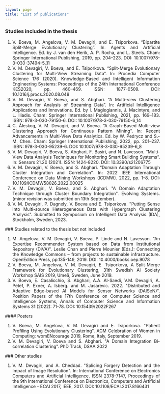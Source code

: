 ```yaml
---
layout: page
title: "List of publications"
---
```


### Studies included in the thesis
<ol>
<li style='text-align: justify;'>V. Boeva, M. Angelova, V. M. Devagiri, and E. Tsiporkova. “Bipartite Split-Merge Evolutionary Clustering”. In: Agents and Artificial Intelligence. Ed. by J. van den Herik, A. P. Rocha, and L. Steels. Cham: Springer International Publishing, 2019, pp. 204–223. DOI: <a style="text-decoration:none" href="https://doi.org/10.1007/978-3-030-37494-5_11">10.1007/978-3-030-37494-5_11</a></li>

<li style='text-align: justify;'>V. M. Devagiri, V. Boeva, and E. Tsiporkova. “Split-Merge Evolutionary Clustering for Multi-View Streaming Data”. In: Procedia Computer Science 176 (2020). Knowledge-Based and Intelligent Information Engineering Systems: Proceedings of the 24th International Conference KES2020, pp. 460–469. ISSN: 1877-0509. DOI: <a style="text-decoration:none" href="https://doi.org/10.1016/j.procs.2020.08.048">10.1016/j.procs.2020.08.048</a></li>

<li style='text-align: justify;'>V. M. Devagiri, V. Boeva, and S. Abghari. “A Multi-view Clustering Approach for Analysis of Streaming Data”. In: Artificial Intelligence Applications and Innovations. Ed. by I. Maglogiannis, J. Macintyre, and L. Iliadis. Cham: Springer International Publishing, 2021, pp. 169–183. ISBN: 978-3-030-79150-6. DOI: <a style="text-decoration:none" href="https://doi.org/10.1007/978-3-030-79150-6_14">10.1007/978-3-030-79150-6_14</a></li>

<li style='text-align: justify;'>C. Åleskog, V. M. Devagiri, and V. Boeva. “A Graph-Based Multi-view Clustering Approach for Continuous Pattern Mining”. In: Recent Advancements in Multi-View Data Analytics. Ed. by W. Pedrycz and S.-M. Chen. Cham: Springer International Publishing, 2022, pp. 201–237. ISBN: 978-3-030-95239-6. DOI: <a style="text-decoration:none" href="https://doi.org/10.1007/978-3-030-95239-6_8">10.1007/978-3-030-95239-6_8</a></li>

<li style='text-align: justify;'>V. M. Devagiri, V. Boeva, S. Abghari, F. Basiri, and N. Lavesson. “Multi-View Data Analysis Techniques for Monitoring Smart Building Systems”. In: Sensors 21.20 (2021). ISSN: 1424-8220. DOI: <a style="text-decoration:none" href="https://doi.org/10.3390/s21206775">10.3390/s21206775</a></li>

<li style='text-align: justify;'>V. M. Devagiri, V. Boeva, and S. Abghari. “Domain Adaptation Through Cluster Integration and Correlation”. In: 2022 IEEE International Conference on Data Mining Workshops (ICDMW). 2022, pp. 1–8. DOI: <a style="text-decoration:none" href="https://doi.org/10.1109/ICDMW58026.2022.00025">10.1109/ICDMW58026.2022.00025</a></li>

<li style='text-align: justify;'>V. M. Devagiri, V. Boeva, and S. Abghari. "A Domain Adaptation Technique through Cluster Boundary Integration". Evolving Systems. (minor revision was submitted on 13th September).</li>

<li style='text-align: justify;'>V. M. Devagiri, P. Dagnely, V. Boeva and E. Tsiporkova. "Putting Sense into Multi-source Heterogeneous Data with Hypergraph Clustering Analysis". Submitted to Symposium on Intelligent Data Analysis (IDA), Stockholm, Sweden, 2023.</li>

</ol>
### Studies related to the thesis but not included
<ol style='text-align: justify;'>
<li>M. Angelova, V. M. Devagiri, V. Boeva, P. Linde and N. Lavesson. "An Expertise Recommender System based on Data from Institutional Repository (DiVA)". Leslie Chan and Pierre Mounier (Eds.): Connecting the Knowledge Commons – from projects to sustainable infrastructure. OpenEdition Press, pp.135-149, 2019. DOI: <a style="text-decoration:none" href="https://doi.org/10.4000/books.oep.9078">10.4000/books.oep.9078</a></li>
<li>V. Boeva, M. Angelova, V. M. Devagiri, E. Tsiporkova, A Split-Merge Framework for Evolutionary Clustering, 31th Swedish AI Society Workshop SAIS 2019, Umeå, Sweden, June 2019.</li>
<li>V. Boeva, E. Casalicchio, S. Abghari, A.A. Al-Saedi, V.M. Devagiri, A. Petef, P. Exner, A. Isberg. and M. Jasarevic. 2022. "Distributed and Adaptive Edge-based AI Models for Sensor Networks (DAISeN)". Position Papers of the 17th Conference on Computer Science and Intelligence Systems, Annals of Computer Science and Information Systems 31 (2022): 71-78. DOI: <a style="text-decoration:none" href="http://dx.doi.org/10.15439/2022F267">10.15439/2022F267</a></li>
</ol>
#### Posters
<ol style='text-align: justify;'>
<li>V. Boeva, M. Angelova, V. M. Devagiri and E. Tsiporkova. "Patient Profiling Using Evolutionary Clustering". ACM Celebration of Women in Computing: womENcourage 2019, Rome, Italy, September 2019. </li>
<li>V. M. Devagiri, V. Boeva and S. Abghari. "A Domain Integration Bi-correlation Clustering". PhD Track, DSAA 2022</li>
</ol>
### Other studies
<ol style='text-align: justify;'>
<li> V. M. Devagiri, and A. Cheddad. "Splicing Forgery Detection and the Impact of Image Resolution". In: International Conference on Electronics Computers and Artificial Intelligence, ISSN 2378-7147, Proceedings of the 9th International Conference on Electronics, Computers and Artificial Intelligence - ECAI 2017, IEEE, 2017. DOI: <a style="text-decoration:none" href="https://doi.org/10.1109/ECAI.2017.8166431">10.1109/ECAI.2017.8166431</a></li> 
</ol>
